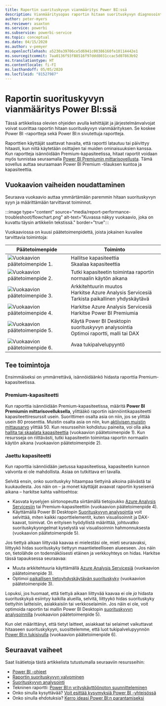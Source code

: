 ```yaml
---
title: Raportin suorituskyvyn vianmääritys Power BI:ssä
description: Vianmääritysopas raportin hitaan suorituskyvyn diagnosointiin Power BI:ssä.
author: peter-myers
ms.reviewer: asaxton
ms.service: powerbi
ms.subservice: powerbi-service
ms.topic: conceptual
ms.date: 04/15/2020
ms.author: v-pemyer
ms.openlocfilehash: a5230a39706ce5d6941c00386160fe10114442e1
ms.sourcegitcommit: 7aa0136f93f88516f97ddd8031ccac5d07863b92
ms.translationtype: HT
ms.contentlocale: fi-FI
ms.lasthandoff: 05/05/2020
ms.locfileid: "81527987"
---
```

# <a name="troubleshoot-report-performance-in-power-bi"></a>Raportin suorituskyvyn vianmääritys Power BI:ssä

Tässä artikkelissa olevien ohjeiden avulla kehittäjät ja järjestelmänvalvojat voivat suorittaa raportin hitaan suorituskyvyn vianmäärityksen. Se koskee Power BI -raportteja sekä Power BI:n sivutettuja raportteja.

Raporttien käyttäjät saattavat havaita, että raportti latautuu tai päivittyy hitaasti, kun niitä käytetään osittajien tai muiden ominaisuuksien kanssa. Kun raportteja isännöidään Premium-kapasiteetissa, hitaat raportit voidaan myös tunnistaa seuraamalla [Power BI Premiumin mittarisovellusta](../service-admin-premium-monitor-capacity.md). Tämä sovellus auttaa seuraamaan Power BI Premium -tilauksen kuntoa ja kapasiteettia.

## <a name="follow-flowchart-steps"></a>Vuokaavion vaiheiden noudattaminen

Seuraava vuokaavio auttaa ymmärtämään paremmin hitaan suorituskyvyn syyn ja määrittämään tarvittavat toiminnot.

:::image type="content" source="media/report-performance-troubleshoot/flowchart.png" alt-text="Kuvassa näkyy vuokaavio, joka on kuvattu täysin artikkelin tekstissä." border="true":::

Vuokaaviossa on kuusi päätetoimenpidettä, joista jokainen kuvailee tarvittavia toimintoja:

|Päätetoimenpide|Toiminto|
|---------|---------|
|![Vuokaavion päätetoimenpide 1.](media/common/icon-01-red-30x30.png)|Hallitse kapasiteettia<br />Skaalaa kapasiteettia |
|![Vuokaavion päätetoimenpide 2.](media/common/icon-02-red-30x30.png)|Tutki kapasiteetin toimintaa raportin normaalin käytön aikana|
|![Vuokaavion päätetoimenpide 3.](media/common/icon-03-red-30x30.png)|Arkkitehtuurin muutos<br />Harkitse Azure Analysis Servicesiä<br />Tarkista paikallinen yhdyskäytävä|
|![Vuokaavion päätetoimenpide 4.](media/common/icon-04-red-30x30.png)|Harkitse Azure Analysis Servicesiä<br />Harkitse Power BI Premiumia|
|![Vuokaavion päätetoimenpide 5.](media/common/icon-05-red-30x30.png)|Käytä Power BI Desktopin suorituskyvyn analysointia<br />Optimoi raportti, malli tai DAX|
|![Vuokaavion päätetoimenpide 6.](media/common/icon-06-red-30x30.png)|Avaa tukipalvelupyyntö|

## <a name="take-action"></a>Tee toimintoja

Ensimmäiseksi on ymmärrettävä, isännöidäänkö hidasta raporttia Premium-kapasiteetissa.

### <a name="premium-capacity"></a>Premium-kapasiteetti

Kun raporttia isännöidään Premium-kapasiteetissa, määritä **Power BI Premiumin mittarisovelluksella**, ylittääkö raportin isännöintikapasiteetti kapasiteettiresurssit usein. Suorittimen osalta asia on niin, jos se ylittää usein 80 prosenttia. Muistin osalta asia on niin, kun [aktiivisen muistin mittausarvo](../service-premium-metrics-app.md#the-active-memory-metric) ylittää 50. Kun resursseihin kohdistuu paineita, voi olla aika [hallita tai skaalata kapasiteettia](../service-admin-premium-manage.md) (vuokaavion päätetoimenpide 1). Kun resursseja on riittävästi, tutki kapasiteetin toimintaa raportin normaalin käytön aikana (vuokaavion päätetoimenpide 2).

### <a name="shared-capacity"></a>Jaettu kapasiteetti

Kun raporttia isännöidään jaetussa kapasiteetissa, kapasiteetin kunnon valvonta ei ole mahdollista. Asiaa on tutkittava eri tavalla.

Selvitä ensin, onko suorituskyky hitaampaa tiettyinä aikoina päivästä tai kuukaudesta. Jos näin on – ja monet käyttäjät avaavat raportin kyseisenä aikana – harkitse kahta vaihtoehtoa:

- Kasvata kyselyjen siirtonopeutta siirtämällä tietojoukko [Azure Analysis Servicesiin](/azure/analysis-services/analysis-services-overview) tai Premium-kapasiteettiin (vuokaavion päätetoimenpide 4).
- Käyttämällä Power BI Desktopin [Suorituskyvyn analysointia](../desktop-performance-analyzer.md) voit selvittää, miten kaikki raporttielementit, kuten visualisoinnit ja DAX-kaavat, toimivat. On erityisen hyödyllistä määrittää, johtuvatko suorituskykyongelmat kyselystä vai visualisoinnin hahmonnuksesta (vuokaavion päätetoimenpide 5).

Jos tiettyä aikaan liittyvää kaavaa ei mielestäsi ole, mieti seuraavaksi, liittyykö hidas suorituskyky tiettyyn maantieteelliseen alueeseen. Jos näin on, tietolähde on todennäköisesti etäinen ja verkkoyhteys on hidas. Harkitse tässä tapauksessa seuraavaa:

- Muuta arkkitehtuuria käyttämällä [Azure Analysis Servicesiä](/azure/analysis-services/analysis-services-overview) (vuokaavion päätetoimenpide 3).
- Optimoi [paikallisen tietoyhdyskäytävän suorituskyky](/data-integration/gateway/service-gateway-performance) (vuokaavion päätetoimenpide 3).

Lopuksi, jos huomaat, että tiettyä aikaan liittyvää kaavaa ei ole _ja_ hidasta suorituskykyä esiintyy kaikilla alueilla, selvitä, liittyykö hidas suorituskyky tiettyihin laitteisiin, asiakkaisiin tai verkkoselaimiin. Jos näin ei ole, voit optimoida raportin tai mallin Power BI Desktopin [suorituskyvyn analysoinnilla](../desktop-performance-analyzer.md) (vuokaavion päätetoimenpide 5).

Kun olet määrittänyt, että tietyt laitteet, asiakkaat tai selaimet vaikuttavat hitaaseen suorituskykyyn, suosittelemme, että luot tukipalvelupyynnön [Power BI:n tukisivulla](https://powerbi.microsoft.com/support/) (vuokaavion päätetoimenpide 6).

## <a name="next-steps"></a>Seuraavat vaiheet

Saat lisätietoja tästä artikkelista tutustumalla seuraaviin resursseihin:

- [Power BI -ohjeet](index.yml)
- [Raportin suorituskyvyn valvominen](monitor-report-performance.md)
- [Suorituskyvyn analysointi](../desktop-performance-analyzer.md)
- Tekninen raportti: [Power BI:n yrityskäyttöönoton suunnitteleminen](https://go.microsoft.com/fwlink/?linkid=2057861)
- Onko sinulla kysyttävää? [Voit esittää kysymyksiä Power BI -yhteisössä](https://community.powerbi.com/)
- Onko sinulla ehdotuksia? [Kerro ideasi Power BI:n parantamiseksi](https://ideas.powerbi.com/)

